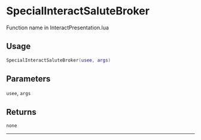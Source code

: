 # SpecialInteractSaluteBroker
Function name in InteractPresentation.lua
## Usage
```lua
SpecialInteractSaluteBroker(usee, args)
```
## Parameters
`usee`, `args`
## Returns
`none`

---